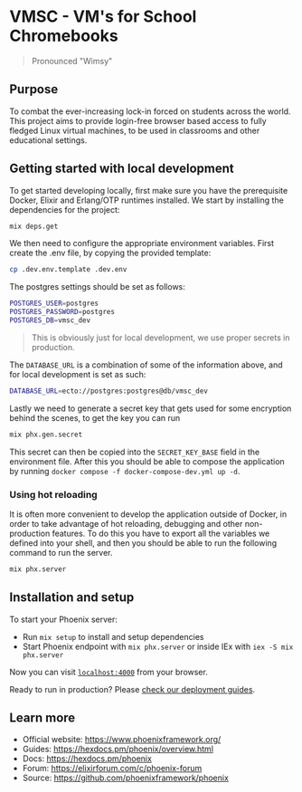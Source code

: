 # VMSC - VM's for School Chromebooks
> Pronounced "Wimsy"

## Purpose
To combat the ever-increasing lock-in forced on students across the world.
This project aims to provide login-free browser based access to fully fledged Linux virtual machines,
to be used in classrooms and other educational settings.

## Getting started with local development
To get started developing locally, first make sure you have the prerequisite Docker, Elixir and Erlang/OTP runtimes installed.
We start by installing the dependencies for the project:
```bash
mix deps.get
```

We then need to configure the appropriate environment variables.
First create the .env file, by copying the provided template:
```bash
cp .dev.env.template .dev.env
```

The postgres settings should be set as follows:
```bash
POSTGRES_USER=postgres
POSTGRES_PASSWORD=postgres
POSTGRES_DB=vmsc_dev
```
> This is obviously just for local development, we use proper secrets in production.

The `DATABASE_URL` is a combination of some of the information above, and for local development is set as such:
```bash
DATABASE_URL=ecto://postgres:postgres@db/vmsc_dev
```
Lastly we need to generate a secret key that gets used for some encryption behind the scenes, to get the key you can run
```bash
mix phx.gen.secret
```
This secret can then be copied into the `SECRET_KEY_BASE` field in the environment file. After this you should be able to
compose the application by running `docker compose -f docker-compose-dev.yml up -d`.

### Using hot reloading
It is often more convenient to develop the application outside of Docker, in order to take advantage of hot reloading, debugging and other non-production features.
To do this you have to export all the variables we defined into your shell, and then you should be able to run the following command to run the server.
```bash
mix phx.server
```

## Installation and setup
To start your Phoenix server:

  * Run `mix setup` to install and setup dependencies
  * Start Phoenix endpoint with `mix phx.server` or inside IEx with `iex -S mix phx.server`

Now you can visit [`localhost:4000`](http://localhost:4000) from your browser.

Ready to run in production? Please [check our deployment guides](https://hexdocs.pm/phoenix/deployment.html).

## Learn more

  * Official website: https://www.phoenixframework.org/
  * Guides: https://hexdocs.pm/phoenix/overview.html
  * Docs: https://hexdocs.pm/phoenix
  * Forum: https://elixirforum.com/c/phoenix-forum
  * Source: https://github.com/phoenixframework/phoenix

